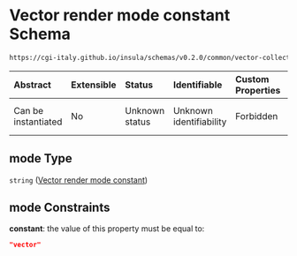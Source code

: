 # Vector render mode constant Schema

```txt
https://cgi-italy.github.io/insula/schemas/v0.2.0/common/vector-collection-render-config.schema.json#/$defs/vectorRenderMode/properties/mode
```



| Abstract            | Extensible | Status         | Identifiable            | Custom Properties | Additional Properties | Access Restrictions | Defined In                                                                                                                         |
| :------------------ | :--------- | :------------- | :---------------------- | :---------------- | :-------------------- | :------------------ | :--------------------------------------------------------------------------------------------------------------------------------- |
| Can be instantiated | No         | Unknown status | Unknown identifiability | Forbidden         | Allowed               | none                | [vector-collection-render-config.schema.json\*](schemas/common/vector-collection-render-config.schema.json "open original schema") |

## mode Type

`string` ([Vector render mode constant](vector-collection-render-config-defs-vector-render-mode-properties-vector-render-mode-constant.md))

## mode Constraints

**constant**: the value of this property must be equal to:

```json
"vector"
```
